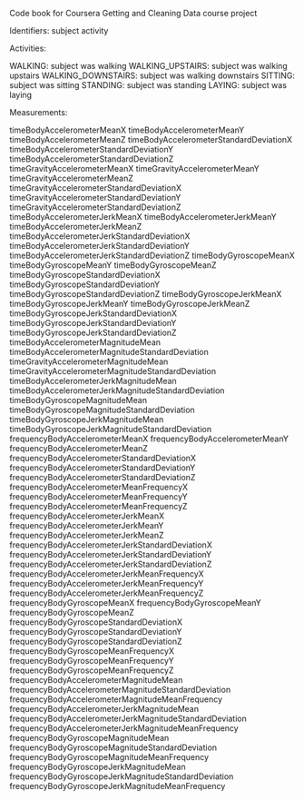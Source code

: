 Code book for Coursera Getting and Cleaning Data course project

Identifiers:
subject
activity

Activities:

WALKING: subject was walking
WALKING_UPSTAIRS: subject was walking upstairs
WALKING_DOWNSTAIRS: subject was walking downstairs
SITTING: subject was sitting
STANDING: subject was standing
LAYING: subject was laying


Measurements:

timeBodyAccelerometerMeanX
timeBodyAccelerometerMeanY
timeBodyAccelerometerMeanZ
timeBodyAccelerometerStandardDeviationX
timeBodyAccelerometerStandardDeviationY
timeBodyAccelerometerStandardDeviationZ
timeGravityAccelerometerMeanX
timeGravityAccelerometerMeanY
timeGravityAccelerometerMeanZ
timeGravityAccelerometerStandardDeviationX
timeGravityAccelerometerStandardDeviationY
timeGravityAccelerometerStandardDeviationZ
timeBodyAccelerometerJerkMeanX
timeBodyAccelerometerJerkMeanY
timeBodyAccelerometerJerkMeanZ
timeBodyAccelerometerJerkStandardDeviationX
timeBodyAccelerometerJerkStandardDeviationY
timeBodyAccelerometerJerkStandardDeviationZ
timeBodyGyroscopeMeanX
timeBodyGyroscopeMeanY
timeBodyGyroscopeMeanZ
timeBodyGyroscopeStandardDeviationX
timeBodyGyroscopeStandardDeviationY
timeBodyGyroscopeStandardDeviationZ
timeBodyGyroscopeJerkMeanX
timeBodyGyroscopeJerkMeanY
timeBodyGyroscopeJerkMeanZ
timeBodyGyroscopeJerkStandardDeviationX
timeBodyGyroscopeJerkStandardDeviationY
timeBodyGyroscopeJerkStandardDeviationZ
timeBodyAccelerometerMagnitudeMean
timeBodyAccelerometerMagnitudeStandardDeviation
timeGravityAccelerometerMagnitudeMean
timeGravityAccelerometerMagnitudeStandardDeviation
timeBodyAccelerometerJerkMagnitudeMean
timeBodyAccelerometerJerkMagnitudeStandardDeviation
timeBodyGyroscopeMagnitudeMean
timeBodyGyroscopeMagnitudeStandardDeviation
timeBodyGyroscopeJerkMagnitudeMean
timeBodyGyroscopeJerkMagnitudeStandardDeviation
frequencyBodyAccelerometerMeanX
frequencyBodyAccelerometerMeanY
frequencyBodyAccelerometerMeanZ
frequencyBodyAccelerometerStandardDeviationX
frequencyBodyAccelerometerStandardDeviationY
frequencyBodyAccelerometerStandardDeviationZ
frequencyBodyAccelerometerMeanFrequencyX
frequencyBodyAccelerometerMeanFrequencyY
frequencyBodyAccelerometerMeanFrequencyZ
frequencyBodyAccelerometerJerkMeanX
frequencyBodyAccelerometerJerkMeanY
frequencyBodyAccelerometerJerkMeanZ
frequencyBodyAccelerometerJerkStandardDeviationX
frequencyBodyAccelerometerJerkStandardDeviationY
frequencyBodyAccelerometerJerkStandardDeviationZ
frequencyBodyAccelerometerJerkMeanFrequencyX
frequencyBodyAccelerometerJerkMeanFrequencyY
frequencyBodyAccelerometerJerkMeanFrequencyZ
frequencyBodyGyroscopeMeanX
frequencyBodyGyroscopeMeanY
frequencyBodyGyroscopeMeanZ
frequencyBodyGyroscopeStandardDeviationX
frequencyBodyGyroscopeStandardDeviationY
frequencyBodyGyroscopeStandardDeviationZ
frequencyBodyGyroscopeMeanFrequencyX
frequencyBodyGyroscopeMeanFrequencyY
frequencyBodyGyroscopeMeanFrequencyZ
frequencyBodyAccelerometerMagnitudeMean
frequencyBodyAccelerometerMagnitudeStandardDeviation
frequencyBodyAccelerometerMagnitudeMeanFrequency
frequencyBodyAccelerometerJerkMagnitudeMean
frequencyBodyAccelerometerJerkMagnitudeStandardDeviation
frequencyBodyAccelerometerJerkMagnitudeMeanFrequency
frequencyBodyGyroscopeMagnitudeMean
frequencyBodyGyroscopeMagnitudeStandardDeviation
frequencyBodyGyroscopeMagnitudeMeanFrequency
frequencyBodyGyroscopeJerkMagnitudeMean
frequencyBodyGyroscopeJerkMagnitudeStandardDeviation
frequencyBodyGyroscopeJerkMagnitudeMeanFrequency
